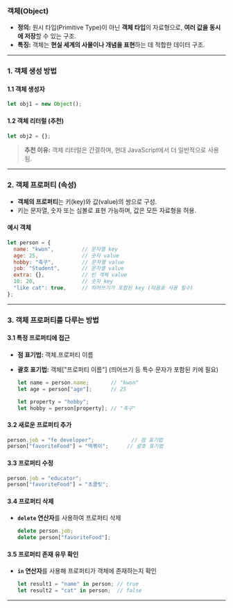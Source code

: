 ### **객체(Object)**

- **정의:** 원시 타입(Primitive Type)이 아닌 **객체 타입**의 자료형으로, **여러 값을 동시에 저장**할 수 있는 구조.  
- **특징:** 객체는 **현실 세계의 사물이나 개념을 표현**하는 데 적합한 데이터 구조.

---

### **1. 객체 생성 방법**

#### **1.1 객체 생성자**
```javascript
let obj1 = new Object();
```

#### **1.2 객체 리터럴 (추천)**
```javascript
let obj2 = {};
```

> **추천 이유:** 객체 리터럴은 간결하며, 현대 JavaScript에서 더 일반적으로 사용됨.

---

### **2. 객체 프로퍼티 (속성)**

- **객체의 프로퍼티**는 키(key)와 값(value)의 쌍으로 구성.  
- 키는 문자열, 숫자 또는 심볼로 표현 가능하며, 값은 모든 자료형을 허용.  

#### **예시 객체**
```javascript
let person = {
  name: "kwon",         // 문자열 key
  age: 25,              // 숫자 value
  hobby: "축구",         // 문자열 value
  job: "Student",       // 문자열 value
  extra: {},            // 빈 객체 value
  10: 20,               // 숫자 key
  "like cat": true,     // 띄어쓰기가 포함된 key (따옴표 사용 필수)
};
```

---

### **3. 객체 프로퍼티를 다루는 방법**

#### **3.1 특정 프로퍼티에 접근**
- **점 표기법:** 객체.프로퍼티 이름
- **괄호 표기법:** 객체["프로퍼티 이름"] (띄어쓰기 등 특수 문자가 포함된 키에 필요)

  ```javascript
  let name = person.name;       // "kwon"
  let age = person["age"];      // 25
  
  let property = "hobby";
  let hobby = person[property]; // "축구"
  ```



#### **3.2 새로운 프로퍼티 추가**
```javascript
person.job = "fe developer";            // 점 표기법
person["favoriteFood"] = "떡볶이";      // 괄호 표기법
```



#### **3.3 프로퍼티 수정**
```javascript
person.job = "educator";
person["favoriteFood"] = "초콜릿";
```



#### **3.4 프로퍼티 삭제**
- **`delete` 연산자**를 사용하여 프로퍼티 삭제
  ```javascript
  delete person.job;
  delete person["favoriteFood"];
  ```



#### **3.5 프로퍼티 존재 유무 확인**
- **`in` 연산자**를 사용해 프로퍼티가 객체에 존재하는지 확인
  ```javascript
  let result1 = "name" in person; // true
  let result2 = "cat" in person;  // false
  ```

---


